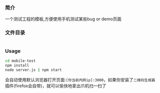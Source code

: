 ### 简介

一个测试工程的模板,方便使用手机测试某些bug or demo页面

### 文件目录

<!-- ![]() -->
<img src="http://images2015.cnblogs.com/blog/383794/201510/383794-20151010220854956-1101569318.png" style="width=200px;" alt="">


### Usage

```sh
cd mobile-test
npm install
node server.js | npm start

```
会自动使用默认浏览器打开页面:`[你当前内网ip]:3000`，如果你安装了`二维码生成器`插件(firefox会自带)，就可以愉快地拿出爪机扫一扫了

